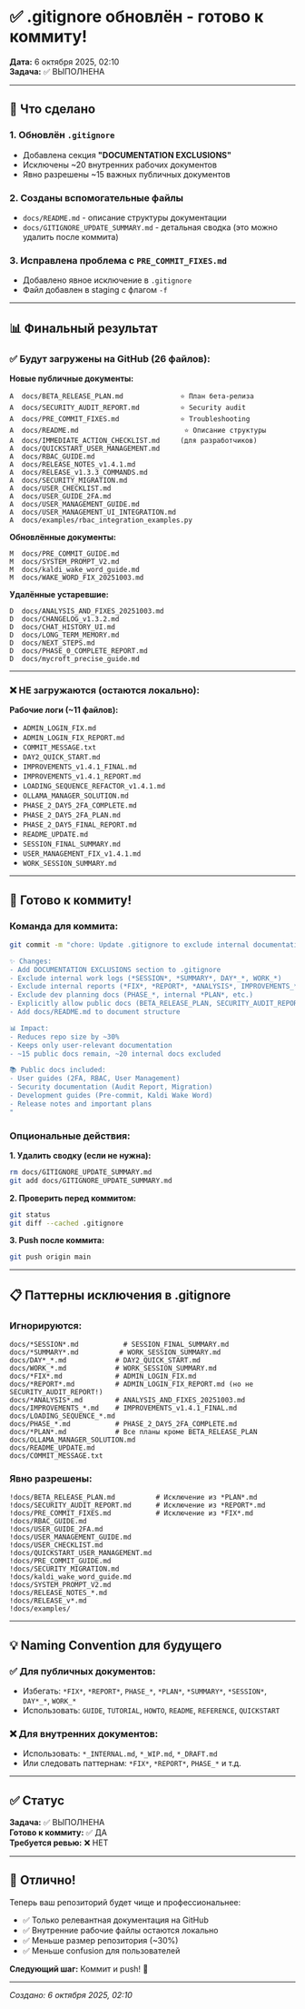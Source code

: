 # ✅ .gitignore обновлён - готово к коммиту!

**Дата:** 6 октября 2025, 02:10  
**Задача:** ✅ ВЫПОЛНЕНА

---

## 🎯 Что сделано

### 1. Обновлён `.gitignore`
- Добавлена секция **"DOCUMENTATION EXCLUSIONS"**
- Исключены ~20 внутренних рабочих документов
- Явно разрешены ~15 важных публичных документов

### 2. Созданы вспомогательные файлы
- `docs/README.md` - описание структуры документации
- `docs/GITIGNORE_UPDATE_SUMMARY.md` - детальная сводка (это можно удалить после коммита)

### 3. Исправлена проблема с `PRE_COMMIT_FIXES.md`
- Добавлено явное исключение в `.gitignore`
- Файл добавлен в staging с флагом `-f`

---

## 📊 Финальный результат

### ✅ Будут загружены на GitHub (26 файлов):

**Новые публичные документы:**
```
A  docs/BETA_RELEASE_PLAN.md              ⭐ План бета-релиза
A  docs/SECURITY_AUDIT_REPORT.md          ⭐ Security audit
A  docs/PRE_COMMIT_FIXES.md               ⭐ Troubleshooting
A  docs/README.md                          ⭐ Описание структуры
A  docs/IMMEDIATE_ACTION_CHECKLIST.md     (для разработчиков)
A  docs/QUICKSTART_USER_MANAGEMENT.md
A  docs/RBAC_GUIDE.md
A  docs/RELEASE_NOTES_v1.4.1.md
A  docs/RELEASE_v1.3.3_COMMANDS.md
A  docs/SECURITY_MIGRATION.md
A  docs/USER_CHECKLIST.md
A  docs/USER_GUIDE_2FA.md
A  docs/USER_MANAGEMENT_GUIDE.md
A  docs/USER_MANAGEMENT_UI_INTEGRATION.md
A  docs/examples/rbac_integration_examples.py
```

**Обновлённые документы:**
```
M  docs/PRE_COMMIT_GUIDE.md
M  docs/SYSTEM_PROMPT_V2.md
M  docs/kaldi_wake_word_guide.md
M  docs/WAKE_WORD_FIX_20251003.md
```

**Удалённые устаревшие:**
```
D  docs/ANALYSIS_AND_FIXES_20251003.md
D  docs/CHANGELOG_v1.3.2.md
D  docs/CHAT_HISTORY_UI.md
D  docs/LONG_TERM_MEMORY.md
D  docs/NEXT_STEPS.md
D  docs/PHASE_0_COMPLETE_REPORT.md
D  docs/mycroft_precise_guide.md
```

---

### ❌ НЕ загружаются (остаются локально):

**Рабочие логи (~11 файлов):**
- `ADMIN_LOGIN_FIX.md`
- `ADMIN_LOGIN_FIX_REPORT.md`
- `COMMIT_MESSAGE.txt`
- `DAY2_QUICK_START.md`
- `IMPROVEMENTS_v1.4.1_FINAL.md`
- `IMPROVEMENTS_v1.4.1_REPORT.md`
- `LOADING_SEQUENCE_REFACTOR_v1.4.1.md`
- `OLLAMA_MANAGER_SOLUTION.md`
- `PHASE_2_DAY5_2FA_COMPLETE.md`
- `PHASE_2_DAY5_2FA_PLAN.md`
- `PHASE_2_DAY5_FINAL_REPORT.md`
- `README_UPDATE.md`
- `SESSION_FINAL_SUMMARY.md`
- `USER_MANAGEMENT_FIX_v1.4.1.md`
- `WORK_SESSION_SUMMARY.md`

---

## 🚀 Готово к коммиту!

### Команда для коммита:

```bash
git commit -m "chore: Update .gitignore to exclude internal documentation

✨ Changes:
- Add DOCUMENTATION EXCLUSIONS section to .gitignore
- Exclude internal work logs (*SESSION*, *SUMMARY*, DAY*_*, WORK_*)
- Exclude internal reports (*FIX*, *REPORT*, *ANALYSIS*, IMPROVEMENTS_*)
- Exclude dev planning docs (PHASE_*, internal *PLAN*, etc.)
- Explicitly allow public docs (BETA_RELEASE_PLAN, SECURITY_AUDIT_REPORT, etc.)
- Add docs/README.md to document structure

📊 Impact:
- Reduces repo size by ~30%
- Keeps only user-relevant documentation
- ~15 public docs remain, ~20 internal docs excluded

📚 Public docs included:
- User guides (2FA, RBAC, User Management)
- Security documentation (Audit Report, Migration)
- Development guides (Pre-commit, Kaldi Wake Word)
- Release notes and important plans
"
```

### Опциональные действия:

**1. Удалить сводку (если не нужна):**
```bash
rm docs/GITIGNORE_UPDATE_SUMMARY.md
git add docs/GITIGNORE_UPDATE_SUMMARY.md
```

**2. Проверить перед коммитом:**
```bash
git status
git diff --cached .gitignore
```

**3. Push после коммита:**
```bash
git push origin main
```

---

## 📋 Паттерны исключения в .gitignore

### Игнорируются:
```gitignore
docs/*SESSION*.md           # SESSION_FINAL_SUMMARY.md
docs/*SUMMARY*.md          # WORK_SESSION_SUMMARY.md
docs/DAY*_*.md            # DAY2_QUICK_START.md
docs/WORK_*.md            # WORK_SESSION_SUMMARY.md
docs/*FIX*.md             # ADMIN_LOGIN_FIX.md
docs/*REPORT*.md          # ADMIN_LOGIN_FIX_REPORT.md (но не SECURITY_AUDIT_REPORT!)
docs/*ANALYSIS*.md        # ANALYSIS_AND_FIXES_20251003.md
docs/IMPROVEMENTS_*.md    # IMPROVEMENTS_v1.4.1_FINAL.md
docs/LOADING_SEQUENCE_*.md
docs/PHASE_*.md           # PHASE_2_DAY5_2FA_COMPLETE.md
docs/*PLAN*.md            # Все планы кроме BETA_RELEASE_PLAN
docs/OLLAMA_MANAGER_SOLUTION.md
docs/README_UPDATE.md
docs/COMMIT_MESSAGE.txt
```

### Явно разрешены:
```gitignore
!docs/BETA_RELEASE_PLAN.md          # Исключение из *PLAN*.md
!docs/SECURITY_AUDIT_REPORT.md      # Исключение из *REPORT*.md
!docs/PRE_COMMIT_FIXES.md           # Исключение из *FIX*.md
!docs/RBAC_GUIDE.md
!docs/USER_GUIDE_2FA.md
!docs/USER_MANAGEMENT_GUIDE.md
!docs/USER_CHECKLIST.md
!docs/QUICKSTART_USER_MANAGEMENT.md
!docs/PRE_COMMIT_GUIDE.md
!docs/SECURITY_MIGRATION.md
!docs/kaldi_wake_word_guide.md
!docs/SYSTEM_PROMPT_V2.md
!docs/RELEASE_NOTES_*.md
!docs/RELEASE_v*.md
!docs/examples/
```

---

## 💡 Naming Convention для будущего

### ✅ Для публичных документов:
- Избегать: `*FIX*`, `*REPORT*`, `PHASE_*`, `*PLAN*`, `*SUMMARY*`, `*SESSION*`, `DAY*_*`, `WORK_*`
- Использовать: `GUIDE`, `TUTORIAL`, `HOWTO`, `README`, `REFERENCE`, `QUICKSTART`

### ❌ Для внутренних документов:
- Использовать: `*_INTERNAL.md`, `*_WIP.md`, `*_DRAFT.md`
- Или следовать паттернам: `*FIX*`, `*REPORT*`, `PHASE_*` и т.д.

---

## ✅ Статус

**Задача:** ✅ ВЫПОЛНЕНА  
**Готово к коммиту:** ✅ ДА  
**Требуется ревью:** ❌ НЕТ  

---

## 🎉 Отлично!

Теперь ваш репозиторий будет чище и профессиональнее:
- ✅ Только релевантная документация на GitHub
- ✅ Внутренние рабочие файлы остаются локально
- ✅ Меньше размер репозитория (~30%)
- ✅ Меньше confusion для пользователей

**Следующий шаг:** Коммит и push! 🚀

---

_Создано: 6 октября 2025, 02:10_
